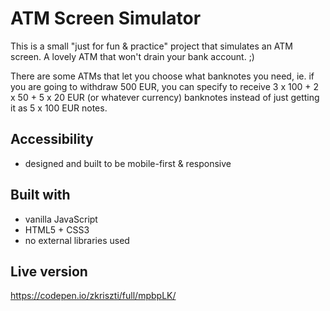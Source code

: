 # ATM Screen Simulator

This is a small "just for fun & practice" project that simulates an ATM screen. A lovely ATM that won't drain your bank account. ;)

There are some ATMs that let you choose what banknotes you need, ie. if you are going to withdraw 500 EUR, you can specify to receive 3 x 100 + 2 x 50 + 5 x 20 EUR (or whatever currency) banknotes instead of just getting it as 5 x 100 EUR notes.

## Accessibility

 - designed and built to be mobile-first & responsive

## Built with

  - vanilla JavaScript
  - HTML5 + CSS3
  - no external libraries used

## Live version

https://codepen.io/zkriszti/full/mpbpLK/





